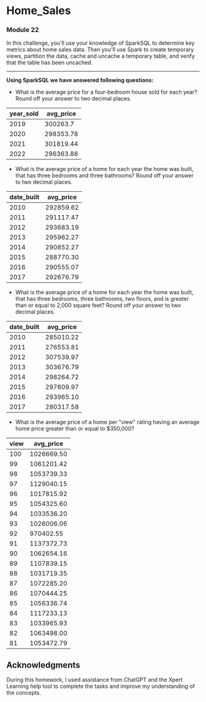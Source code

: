 # Home_Sales
### Module 22

In this challenge, you'll use your knowledge of SparkSQL to determine key metrics about home sales data. Then you'll use Spark to create temporary views, partition the data, cache and uncache a temporary table, and verify that the table has been uncached.
____________________________

**Using SparkSQL we have answered following questions:**

- What is the average price for a four-bedroom house sold for each year? Round off your answer to two decimal places.

| year_sold | avg_price  |
|-----------|-----------|
| 2019      | 300263.7  |
| 2020      | 298353.78 |
| 2021      | 301819.44 |
| 2022      | 296363.88 |

- What is the average price of a home for each year the home was built, that has three bedrooms and three bathrooms? Round off your answer to two decimal places.

| date_built | avg_price  |
|------------|-----------|
| 2010       | 292859.62 |
| 2011       | 291117.47 |
| 2012       | 293683.19 |
| 2013       | 295962.27 |
| 2014       | 290852.27 |
| 2015       | 288770.30 |
| 2016       | 290555.07 |
| 2017       | 292676.79 |

- What is the average price of a home for each year the home was built, that has three bedrooms, three bathrooms, two floors, and is greater than or equal to 2,000 square feet? Round off your answer to two decimal places.

| date_built | avg_price  |
|------------|-----------|
| 2010       | 285010.22 |
| 2011       | 276553.81 |
| 2012       | 307539.97 |
| 2013       | 303676.79 |
| 2014       | 298264.72 |
| 2015       | 297609.97 |
| 2016       | 293965.10 |
| 2017       | 280317.58 |

- What is the average price of a home per "view" rating having an average home price greater than or equal to $350,000? 

| view | avg_price   |
|------|------------|
| 100  | 1026669.50 |
| 99   | 1061201.42 |
| 98   | 1053739.33 |
| 97   | 1129040.15 |
| 96   | 1017815.92 |
| 95   | 1054325.60 |
| 94   | 1033536.20 |
| 93   | 1026006.06 |
| 92   | 970402.55  |
| 91   | 1137372.73 |
| 90   | 1062654.16 |
| 89   | 1107839.15 |
| 88   | 1031719.35 |
| 87   | 1072285.20 |
| 86   | 1070444.25 |
| 85   | 1056336.74 |
| 84   | 1117233.13 |
| 83   | 1033965.93 |
| 82   | 1063498.00 |
| 81   | 1053472.79 |

## Acknowledgments  

During this homework, I used assistance from ChatGPT and the Xpert Learning help tool to complete the tasks and improve my understanding of the concepts. 
